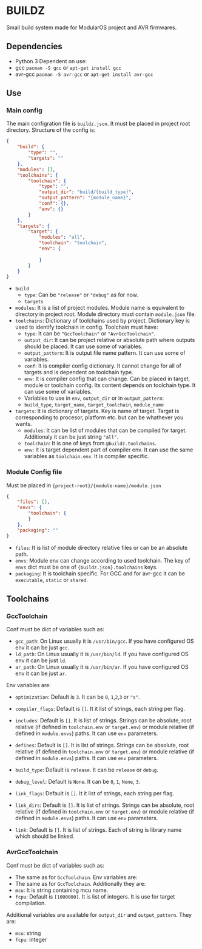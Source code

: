 
# BUILDZ

Small build system made for ModularOS project and AVR firmwares.

## Dependencies

* Python 3
Dependent on use:
* gcc `pacman -S gcc` or `apt-get install gcc`
* avr-gcc `pacman -S avr-gcc` or `apt-get install avr-gcc`

## Use

### Main config
The main configration file is `buildz.json`. It must be placed in project root directory.
Structure of the config is:
```json
{
    "build": {
        "type": "",
        "targets": ""
    },
    "modules": [],
    "toolchains": {
        "toolchain": {
            "type": "",
            "output_dir": "build/{build_type}",
            "output_pattern": "{module_name}",
            "conf": {},
            "env": {}
        }
    },
    "targets": {
        "target": {
            "modules": "all",
            "toolchain": "toolchain",
            "env": {
            
            }
        }
    }
}
```
* `build`
    * `type`: Can be `"release"` or `"debug"` as for now.
    *  `targets`
* `modules`: It is a list of project modules. Module name is equivalent to directory in project root. Module directory must contain `module.json` file.
* `toolchains`: Dictionary of toolchains used by project. Dictionary key is used to identify toolchain in config. Toolchain must have:
    * `type`: It can be `"GccToolchain"` or `"AvrGccToolchain"`.
    * `output_dir`: It can be project relative or absolute path where outputs should be placed. It can use some of variables.
    * `output_pattern`: It is output file name pattern. It can use some of variables.
    * `conf`: It is compiler config dictionary. It cannot change for all of targets and is dependent on toolchain type.
    * `env`: It is compiler config that can change. Can be placed in target, module or toolchain config. Its content depends on toolchain type. It can use some of variables.
    * Variables to use in `env`, `output_dir` or in `output_pattern`:
    * `build_type`, `target_name`, `target_toolchain`, `module_name`
* `targets`: It is dictionary of targets. Key is name of target. Target is corresponding to procesor, platform etc. but can be whathever you wants.
    * `modules`: It can be list of modules that can be compiled for target. Additionaly it can be just string `"all"`.
    * `toolchain`: It is one of keys from `@buildz.toolchains`.
    * `env`: It is target dependent part of compiler env. It can use the same variables as `toolchain.env`. It is compiler specific.


### Module Config file
Must be placed in `{project-root}/{module-name}/module.json`
```json
{
    "files": [],
    "envs": {
        "toolchain": {
        }
    },
    "packaging": ""
}
```
* `files`: It is list of module directory relative files or can be an absolute path.
* `envs`: Module env can change according to used toolchain. The key of `envs` dict must be one of `{buildz.json}.toolchains` keys.
* `packaging`: It is toolchain specific. For GCC and for avr-gcc it can be `executable`, `static` or `shared`.

## Toolchains

### GccToolchain
Conf must be dict of variables such as:
* `gcc_path`: On Linux usually it is `/usr/bin/gcc`. If you have configured OS env it can be just `gcc`.
* `ld_path`: On Linux usually it is `/usr/bin/ld`. If you have configured OS env it can be just `ld`.
* `ar_path`: On Linux usually it is `/usr/bin/ar`. If you have configured OS env it can be just `ar`.

Env variables are:
*  `optimization`: Default is `3`. It can be `0`, `1`,`2`,`3` or `"s"`.
* `compiler_flags`: Default is `[]`. It it list of strings, each string per flag.

* `includes`: Default is `[]`. It is list of strings. Strings can be absolute, root relative (if defined in `toolchain.env` or `target.env`) or module relative (if defined in `module.envs`) paths. It can use `env` parameters.
* `defines`: Default is `[]`. It is list of strings. Strings can be absolute, root relative (if defined in `toolchain.env` or `target.env`) or module relative (if defined in `module.envs`) paths. It can use `env` parameters.

* `build_type`: Default is `release`. It can be `release` or `debug`.
* `debug_level`: Default is `None`. It can be `0`, `1`, `None`, `3`.

* `link_flags`: Default is `[]`. It it list of strings, each string per flag.
* `link_dirs`: Default is `[]`. It is list of strings. Strings can be absolute, root relative (if defined in `toolchain.env` or `target.env`) or module relative (if defined in `module.envs`) paths. It can use `env` parameters.
* `link`: Default is `[]`. It is list of strings. Each of string is library name which should be linked.

### AvrGccToolchain
Conf must be dict of variables such as:
* The same as for `GccToolchain`.
Env variables are:
* The same as for `GccToolchain`.
Additionally they are:
* `mcu`: It is string containing  mcu name.
* `fcpu`: Default is `[1000000]`. It is list of integers. It is use for target compilation.

Additional variables are available for `output_dir` and `output_pattern`. They are:
* `mcu`: string
* `fcpu`: integer
